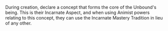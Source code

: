 During creation, declare a concept that forms the core of the Unbound's being. This is their Incarnate Aspect, and when using Animist powers relating to this concept, they can use the Incarnate Mastery Tradition in lieu of any other. 